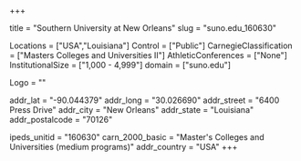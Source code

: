 
+++

title = "Southern University at New Orleans"
slug = "suno.edu_160630"

Locations = ["USA","Louisiana"]
Control = ["Public"]
CarnegieClassification = ["Masters Colleges and Universities II"]
AthleticConferences = ["None"]
InstitutionalSize = ["1,000 - 4,999"]
domain = ["suno.edu"]

Logo = ""

addr_lat = "-90.044379"
addr_long = "30.026690"
addr_street = "6400 Press Drive"
addr_city = "New Orleans"
addr_state = "Louisiana"
addr_postalcode = "70126"

ipeds_unitid = "160630"
carn_2000_basic = "Master's Colleges and Universities (medium programs)"
addr_country = "USA"
+++
    
